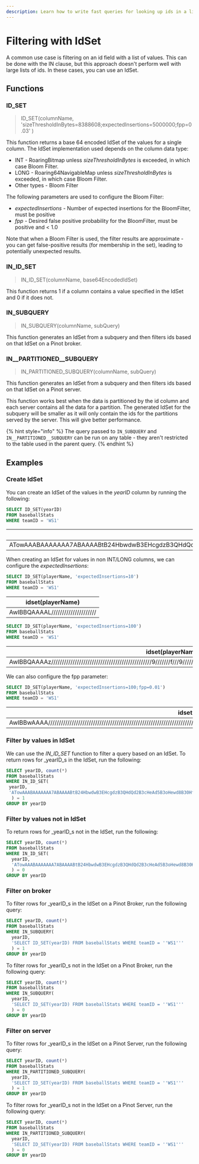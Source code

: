 ```yaml
---
description: Learn how to write fast queries for looking up ids in a list of values.
---
```


# Filtering with IdSet

A common use case is filtering on an id field with a list of values. This can be done with the IN clause, but this approach doesn't perform well with large lists of ids. In these cases, you can use an IdSet.

## Functions

### ID\_SET

> ID\_SET(columnName, 'sizeThresholdInBytes=8388608;expectedInsertions=5000000;fpp=0.03' )

This function returns a base 64 encoded IdSet of the values for a single column. The IdSet implementation used depends on the column data type:

* INT - RoaringBitmap unless _sizeThresholdInBytes_ is exceeded, in which case Bloom Filter.
* LONG - Roaring64NavigableMap unless _sizeThresholdInBytes_ is exceeded, in which case Bloom Filter.
* Other types - Bloom Filter

The following parameters are used to configure the Bloom Filter:

* _expectedInsertions_ - Number of expected insertions for the BloomFilter, must be positive
* _fpp_ - Desired false positive probability for the BloomFilter, must be positive and < 1.0

Note that when a Bloom Filter is used, the filter results are approximate - you can get false-positive results (for membership in the set), leading to potentially unexpected results.

### IN\_ID\_SET

> IN\_ID\_SET(columnName, base64EncodedIdSet)

This function returns 1 if a column contains a value specified in the IdSet and 0 if it does not.

### IN\_SUBQUERY

> IN\_SUBQUERY(columnName, subQuery)

This function generates an IdSet from a subquery and then filters ids based on that IdSet on a Pinot broker.

### IN\_\_PARTITIONED\_\_SUBQUERY

> IN\_PARTITIONED\_SUBQUERY(columnName, subQuery)

This function generates an IdSet from a subquery and then filters ids based on that IdSet on a Pinot server.

This function works best when the data is partitioned by the id column and each server contains all the data for a partition. The generated IdSet for the subquery will be smaller as it will only contain the ids for the partitions served by the server. This will give better performance.

{% hint style="info" %}
The query passed to `IN_SUBQUERY` and `IN__PARTITIONED__SUBQUERY` can be run on any table - they aren't restricted to the table used in the parent query.
{% endhint %}

## Examples

### Create IdSet

You can create an IdSet of the values in the _yearID_ column by running the following:

```sql
SELECT ID_SET(yearID)
FROM baseballStats
WHERE teamID = 'WS1'
```

| idset(yearID)                                                                                                                                                                            |
| ---------------------------------------------------------------------------------------------------------------------------------------------------------------------------------------- |
| ATowAAABAAAAAAA7ABAAAABtB24HbwdwB3EHcgdzB3QHdQd2B3cHeAd5B3oHewd8B30Hfgd/B4AHgQeCB4MHhAeFB4YHhweIB4kHigeLB4wHjQeOB48HkAeRB5IHkweUB5UHlgeXB5gHmQeaB5sHnAedB54HnwegB6EHogejB6QHpQemB6cHqAc= |

When creating an IdSet for values in non INT/LONG columns, we can configure the _expectedInsertions_:

```sql
SELECT ID_SET(playerName, 'expectedInsertions=10')
FROM baseballStats
WHERE teamID = 'WS1'
```

| idset(playerName)                |
| -------------------------------- |
| AwIBBQAAAAL///////////////////// |

```sql
SELECT ID_SET(playerName, 'expectedInsertions=100')
FROM baseballStats
WHERE teamID = 'WS1'
```

| idset(playerName)                                                                                                                            |
| -------------------------------------------------------------------------------------------------------------------------------------------- |
| AwIBBQAAAAz///////////////////////////////////////////////9///////f///9/////7///////////////+/////////////////////////////////////////////8= |

We can also configure the fpp parameter:

```sql
SELECT ID_SET(playerName, 'expectedInsertions=100;fpp=0.01')
FROM baseballStats
WHERE teamID = 'WS1'
```

| idset(playerName)                                                                                                                                                            |
| ---------------------------------------------------------------------------------------------------------------------------------------------------------------------------- |
| AwIBBwAAAA/////////////////////////////////////////////////////////////////////////////////////////////////////////9///////////////////////////////////////////////7//////8= |

### Filter by values in IdSet

We can use the _IN\_ID\_SET_ function to filter a query based on an IdSet. To return rows for _yearID_s in the IdSet, run the following:

```sql
SELECT yearID, count(*) 
FROM baseballStats 
WHERE IN_ID_SET(
 yearID,   
 'ATowAAABAAAAAAA7ABAAAABtB24HbwdwB3EHcgdzB3QHdQd2B3cHeAd5B3oHewd8B30Hfgd/B4AHgQeCB4MHhAeFB4YHhweIB4kHigeLB4wHjQeOB48HkAeRB5IHkweUB5UHlgeXB5gHmQeaB5sHnAedB54HnwegB6EHogejB6QHpQemB6cHqAc='
  ) = 1 
GROUP BY yearID
```

### Filter by values not in IdSet

To return rows for _yearID_s not in the IdSet, run the following:

```sql
SELECT yearID, count(*) 
FROM baseballStats 
WHERE IN_ID_SET(
  yearID,   
  'ATowAAABAAAAAAA7ABAAAABtB24HbwdwB3EHcgdzB3QHdQd2B3cHeAd5B3oHewd8B30Hfgd/B4AHgQeCB4MHhAeFB4YHhweIB4kHigeLB4wHjQeOB48HkAeRB5IHkweUB5UHlgeXB5gHmQeaB5sHnAedB54HnwegB6EHogejB6QHpQemB6cHqAc='
  ) = 0 
GROUP BY yearID
```

### Filter on broker

To filter rows for _yearID_s in the IdSet on a Pinot Broker, run the following query:

```sql
SELECT yearID, count(*) 
FROM baseballStats 
WHERE IN_SUBQUERY(
  yearID, 
  'SELECT ID_SET(yearID) FROM baseballStats WHERE teamID = ''WS1'''
  ) = 1
GROUP BY yearID  
```

To filter rows for _yearID_s not in the IdSet on a Pinot Broker, run the following query:

```sql
SELECT yearID, count(*) 
FROM baseballStats 
WHERE IN_SUBQUERY(
  yearID, 
  'SELECT ID_SET(yearID) FROM baseballStats WHERE teamID = ''WS1'''
  ) = 0
GROUP BY yearID  
```

### Filter on server

To filter rows for _yearID_s in the IdSet on a Pinot Server, run the following query:

```sql
SELECT yearID, count(*) 
FROM baseballStats 
WHERE IN_PARTITIONED_SUBQUERY(
  yearID, 
  'SELECT ID_SET(yearID) FROM baseballStats WHERE teamID = ''WS1'''
  ) = 1
GROUP BY yearID  
```

To filter rows for _yearID_s not in the IdSet on a Pinot Server, run the following query:

```sql
SELECT yearID, count(*) 
FROM baseballStats 
WHERE IN_PARTITIONED_SUBQUERY(
  yearID, 
  'SELECT ID_SET(yearID) FROM baseballStats WHERE teamID = ''WS1'''
  ) = 0
GROUP BY yearID  
```

##
